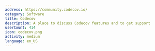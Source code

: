 ```yaml
---
address: https://community.codecov.io/
category: Software
title: Codecov
description: A place to discuss Codecov features and to get support
userCount: 414
icon: codecov.png
activity: medium
language: en_US
---
```

